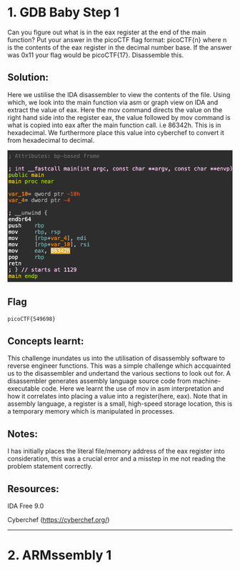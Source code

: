 # 1. GDB Baby Step 1 
Can you figure out what is in the eax register at the end of the main function? Put your answer in the picoCTF flag format: picoCTF{n} where n is the contents of the eax register in the decimal number base. If the answer was 0x11 your flag would be picoCTF{17}. Disassemble this.

## Solution: 
Here we ustilise the IDA disassembler to view the contents of the file. Using which, we look into the main function via asm or graph view on IDA and extract the value of eax. Here the mov command directs the value on the right hand side into the register eax, the value followed by mov command is what is copied into eax after the main function call. i.e 86342h. This is in hexadecimal. We furthermore place this value into cyberchef to convert it from hexadecimal to decimal. 

![](IMAGES/screenshot.png "IDA graph view.")

## Flag 
```
picoCTF{549698}
```
## Concepts learnt:
This challenge inundates us into the utilisation of disassembly software to reverse engineer functions. This was a simple challenge which accquainted us to the disassembler and undertand the various sections to look out for. A disassembler generates assembly language source code from machine-executable code. Here we learnt the use of mov in asm interpretation and how it correlates into placing a value into a register(here, eax). Note that in assembly language, a register is a small, high-speed storage location, this is a temporary memory which is manipulated in processes. 

## Notes: 
I has initially places the literal file/memory address of the eax register into consideration, this was a crucial error and a misstep in me not reading the problem statement correctly. 

## Resources: 

IDA Free 9.0

Cyberchef (https://cyberchef.org/)

***

# 2. ARMssembly 1
